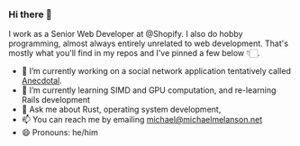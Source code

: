 ### Hi there 👋

I work as a Senior Web Developer at @Shopify. I also do hobby programming, almost always entirely unrelated to web development. That's mostly what you'll find in my repos and I've pinned a few below 👇🏻.

- 🔭 I’m currently working on a social network application tentatively called [Anecdotal](https://www.anecdotal.app/).
- 🌱 I’m currently learning SIMD and GPU computation, and re-learning Rails development
- 💬 Ask me about Rust, operating system development, 
- 📫 You can reach me by emailing michael@michaelmelanson.net
- 😄 Pronouns: he/him
<!--
- 👯 I’m looking to collaborate on ...
- 🤔 I’m looking for help with ...
- ⚡ Fun fact: ...
-->
